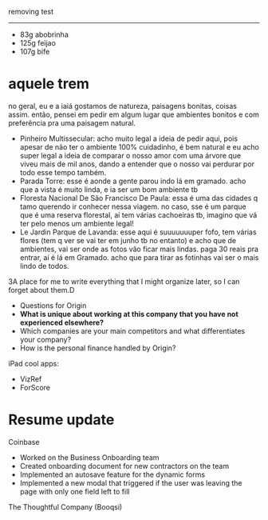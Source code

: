 removing test





















---


- 83g abobrinha
- 125g feijao
- 107g bife

# aquele trem

no geral, eu e a iaiá gostamos de natureza, paisagens bonitas, coisas assim. então, pensei em pedir em algum lugar que ambientes bonitos e com preferência pra uma paisagem natural.

- Pinheiro Multissecular: acho muito legal a ideia de pedir aqui, pois apesar de não ter o ambiente 100% cuidadinho, é bem natural e eu acho super legal a ideia de comparar o nosso amor com uma árvore que viveu mais de mil anos, dando a entender que o nosso vai perdurar por todo esse tempo também.
- Parada Torre: esse é aonde a gente parou indo lá em gramado. acho que a vista é muito linda, e ia ser um bom ambiente tb
- Floresta Nacional De São Francisco De Paula: essa é uma das cidades q tamo querendo ir conhecer nessa viagem. no caso, sse é um parque que é uma reserva florestal, aí tem várias cachoeiras tb, imagino que vá ter pelo menos um ambiente legal!
- Le Jardin Parque de Lavanda: esse aqui é suuuuuuuper fofo, tem várias flores (tem q ver se vai ter em junho tb no entanto) e acho que de ambientes, vai ser onde as fotos vão ficar mais lindas. paga 30 reais pra entrar, aí é lá em Gramado. acho que para tirar as fotinhas vai ser o mais lindo de todos.





3A place for me to write everything that I might organize later, so I can forget about them.D


- Questions for Origin
- **What is unique about working at this company that you have not experienced elsewhere?**
- Which companies are your main competitors and what differentiates your company?
- How is the personal finance handled by Origin? 

iPad cool apps:
- VizRef
- ForScore



# Resume update
Coinbase
- Worked on the Business Onboarding team
- Created onboarding document for new contractors on the team
- Implemented an autosave feature for the dynamic forms
- Implemented a new modal that triggered if the user was leaving the page with only one field left to fill

The Thoughtful Company (Booqsi)



















